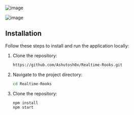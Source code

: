 ![image](https://github.com/Ashutosh0x/Realtime-Rooks/assets/161562995/c38019c2-638f-4916-a2e7-e9b59e691fee)


![image](https://github.com/Ashutosh0x/Realtime-Rooks/assets/161562995/154d19cb-63d7-4de6-b380-82e53ea2ba23)


## Installation

Follow these steps to install and run the application locally:

1. Clone the repository:

   ```bash
   https://github.com/Ashutosh0x/Realtime-Rooks.git

2. Navigate to the project directory:
   ```bash
   cd Realtime-Rooks

3. Clone the repository:

   ```bash
   npm install
   npm start
